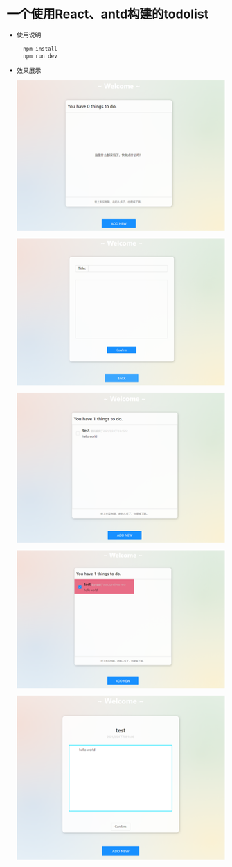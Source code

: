 # 一个使用React、antd构建的todolist
+ 使用说明
  ```bash
    npm install
    npm run dev
  ```

+ 效果展示

  ![001](./public/screenshots/001.PNG)

  ![002](./public/screenshots/002.PNG)

  ![003](./public/screenshots/003.PNG)

  ![004](./public/screenshots/004.PNG)

  ![005](./public/screenshots/005.PNG)